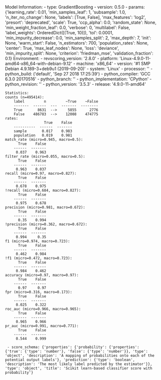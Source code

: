 Model Information:
	 - type: GradientBoosting
	 - version: 0.5.0
	 - params: {'learning_rate': 0.01, 'min_samples_leaf': 1, 'subsample': 1.0, 'n_iter_no_change': None, 'labels': [True, False], 'max_features': 'log2', 'presort': 'deprecated', 'scale': True, 'ccp_alpha': 0.0, 'random_state': None, 'min_weight_fraction_leaf': 0.0, 'verbose': 0, 'multilabel': False, 'label_weights': OrderedDict([(True, 10)]), 'tol': 0.0001, 'min_impurity_decrease': 0.0, 'min_samples_split': 2, 'max_depth': 7, 'init': None, 'warm_start': False, 'n_estimators': 700, 'population_rates': None, 'center': True, 'max_leaf_nodes': None, 'loss': 'deviance', 'min_impurity_split': None, 'criterion': 'friedman_mse', 'validation_fraction': 0.1}
	Environment:
	 - revscoring_version: '2.8.0'
	 - platform: 'Linux-4.9.0-11-amd64-x86_64-with-debian-9.12'
	 - machine: 'x86_64'
	 - version: '#1 SMP Debian 4.9.189-3+deb9u1 (2019-09-20)'
	 - system: 'Linux'
	 - processor: ''
	 - python_build: ('default', 'Sep 27 2018 17:25:39')
	 - python_compiler: 'GCC 6.3.0 20170516'
	 - python_branch: ''
	 - python_implementation: 'CPython'
	 - python_revision: ''
	 - python_version: '3.5.3'
	 - release: '4.9.0-11-amd64'
	
	Statistics:
	counts (n=495414):
		label         n         ~True    ~False
		-------  ------  ---  -------  --------
		True       8631  -->     5855      2776
		False    486783  -->    12008    474775
	rates:
		              True    False
		----------  ------  -------
		sample       0.017    0.983
		population   0.019    0.981
	match_rate (micro=0.945, macro=0.5):
		  True    False
		------  -------
		 0.037    0.963
	filter_rate (micro=0.055, macro=0.5):
		  True    False
		------  -------
		 0.963    0.037
	recall (micro=0.97, macro=0.827):
		  True    False
		------  -------
		 0.678    0.975
	!recall (micro=0.684, macro=0.827):
		  True    False
		------  -------
		 0.975    0.678
	precision (micro=0.981, macro=0.672):
		  True    False
		------  -------
		  0.35    0.994
	!precision (micro=0.362, macro=0.672):
		  True    False
		------  -------
		 0.994     0.35
	f1 (micro=0.974, macro=0.723):
		  True    False
		------  -------
		 0.462    0.984
	!f1 (micro=0.472, macro=0.723):
		  True    False
		------  -------
		 0.984    0.462
	accuracy (micro=0.97, macro=0.97):
		  True    False
		------  -------
		  0.97     0.97
	fpr (micro=0.316, macro=0.173):
		  True    False
		------  -------
		 0.025    0.322
	roc_auc (micro=0.966, macro=0.965):
		  True    False
		------  -------
		 0.965    0.966
	pr_auc (micro=0.991, macro=0.771):
		  True    False
		------  -------
		 0.544    0.999
	
	 - score_schema: {'properties': {'probability': {'properties': {'true': {'type': 'number'}, 'false': {'type': 'number'}}, 'type': 'object', 'description': 'A mapping of probabilities onto each of the potential output labels'}, 'prediction': {'type': 'boolean', 'description': 'The most likely label predicted by the estimator'}}, 'type': 'object', 'title': 'Scikit learn-based classifier score with probability'}

